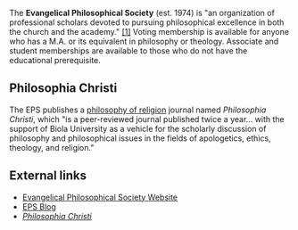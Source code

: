 The **Evangelical Philosophical Society** (est. 1974) is "an
organization of professional scholars devoted to pursuing
philosophical excellence in both the church and the academy."
[[1]](http://www.epsociety.org/about/) Voting membership is
available for anyone who has a M.A. or its equivalent in philosophy
or theology. Associate and student memberships are available to
those who do not have the educational prerequisite.

## Philosophia Christi

The EPS publishes a
[philosophy of religion](Philosophy_of_religion "Philosophy of religion")
journal named *Philosophia Christi*, which "is a peer-reviewed
journal published twice a year... with the support of Biola
University as a vehicle for the scholarly discussion of philosophy
and philosophical issues in the fields of apologetics, ethics,
theology, and religion."

## External links

-   [Evangelical Philosophical Society Website](http://www.epsociety.org/)
-   [EPS Blog](http://www.epsociety.org/blog/default.asp)
-   [*Philosophia Christi*](http://www.epsociety.org/philchristi/)



